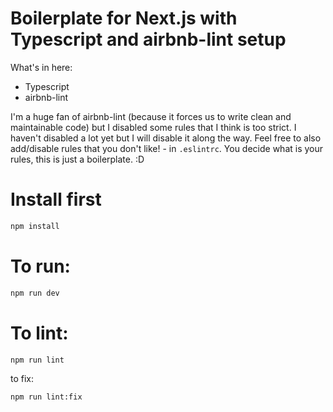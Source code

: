 # Boilerplate for Next.js with Typescript and airbnb-lint setup
What's in here:
- Typescript
- airbnb-lint

I'm a huge fan of airbnb-lint (because it forces us to write clean and maintainable code) but I disabled some rules that I think is too strict. I haven't disabled a lot yet but I will disable it along the way.
Feel free to also add/disable rules that you don't like! - in `.eslintrc`.
You decide what is your rules, this is just a boilerplate. :D

# Install first
```bash
npm install
```
# To run: 
```bash
npm run dev
```

# To lint:
```bash
npm run lint
```
to fix:
```bash
npm run lint:fix
```
